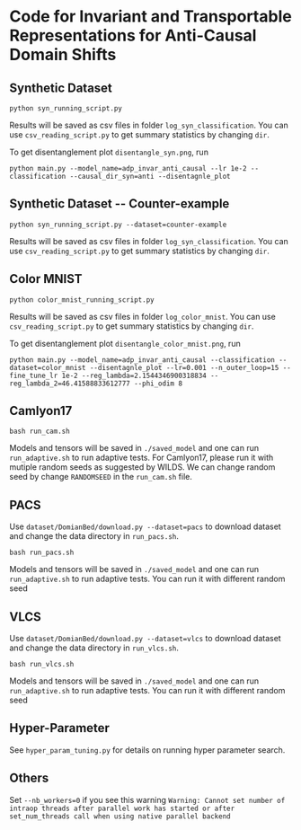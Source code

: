 # Code for Invariant and Transportable Representations for Anti-Causal Domain Shifts

## Synthetic Dataset

`python syn_running_script.py`

Results will be saved as csv files in  folder `log_syn_classification`. You can use `csv_reading_script.py` to get summary statistics by changing `dir`.

To get disentanglement plot `disentangle_syn.png`, run

`python main.py --model_name=adp_invar_anti_causal --lr 1e-2 --classification --causal_dir_syn=anti --disentagnle_plot`

## Synthetic Dataset -- Counter-example

`python syn_running_script.py --dataset=counter-example`

Results will be saved as csv files in  folder `log_syn_classification`. You can use `csv_reading_script.py` to get summary statistics by changing `dir`.

## Color MNIST

`python color_mnist_running_script.py`

Results will be saved as csv files in  folder `log_color_mnist`. You can use `csv_reading_script.py` to get summary statistics by changing `dir`.

To get disentanglement plot `disentangle_color_mnist.png`, run

`python main.py --model_name=adp_invar_anti_causal --classification --dataset=color_mnist --disentagnle_plot --lr=0.001 --n_outer_loop=15 --fine_tune_lr 1e-2 --reg_lambda=2.1544346900318834 --reg_lambda_2=46.41588833612777 --phi_odim 8`

## Camlyon17 

`bash run_cam.sh`

Models and tensors will be saved in `./saved_model` and one can run `run_adaptive.sh` to run adaptive tests. For Camlyon17, please run it with mutiple random seeds as suggested by WILDS. We can change random seed by change `RANDOMSEED` in the `run_cam.sh` file.

## PACS
Use `dataset/DomianBed/download.py --dataset=pacs` to download dataset and change the data directory in `run_pacs.sh`.

`bash run_pacs.sh`

Models and tensors will be saved in `./saved_model` and one can run `run_adaptive.sh` to run adaptive tests. You can run it with different random seed

## VLCS

Use `dataset/DomianBed/download.py --dataset=vlcs` to download dataset and change the data directory in `run_vlcs.sh`.

`bash run_vlcs.sh`

Models and tensors will be saved in `./saved_model` and one can run `run_adaptive.sh` to run adaptive tests. You can run it with different random seed

## Hyper-Parameter
See `hyper_param_tuning.py` for details on running hyper parameter search. 

## Others
Set `--nb_workers=0` if you see this warning `Warning: Cannot set number of intraop threads after parallel work has started or after set_num_threads call when using native parallel backend`